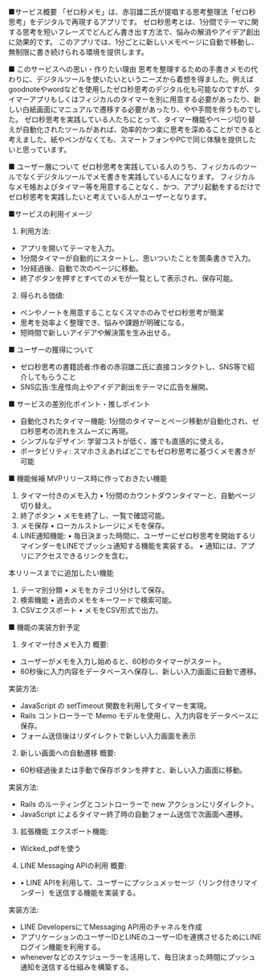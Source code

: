 ■サービス概要
「ゼロ秒メモ」は、赤羽雄二氏が提唱する思考整理法「ゼロ秒思考」をデジタルで再現するアプリです。
ゼロ秒思考とは、1分間でテーマに関する思考を短いフレーズでどんどん書き出す方法で、悩みの解消やアイデア創出に効果的です。
このアプリでは、1分ごとに新しいメモページに自動で移動し、無制限に書き続けられる環境を提供します。

■ このサービスへの思い・作りたい理由
思考を整理するための手書きメモの代わりに、デジタルツールを使いたいというニーズから着想を得ました。例えばgoodnoteやwordなどを使用したゼロ秒思考のデジタル化も可能なのですが、タイマーアプリもしくはフィジカルのタイマーを別に用意する必要があったり、新しい白紙画面にマニュアルで遷移する必要があったり、やや手間を伴うものでした。
ゼロ秒思考を実践している人たちにとって、タイマー機能やページ切り替えが自動化されたツールがあれば、効率的かつ楽に思考を深めることができると考えました。紙やペンがなくても、スマートフォンやPCで同じ体験を提供したいと思っています。

■ ユーザー層について
ゼロ秒思考を実践している人のうち、フィジカルのツールでなくデジタルツールでメモ書きを実践している人になります。
フィジカルなメモ帳およびタイマー等を用意することなく、かつ、アプリ起動をするだけでゼロ秒思考を実践したいと考えている人がユーザーとなります。

■サービスの利用イメージ
1.	利用方法:
- アプリを開いてテーマを入力。
- 1分間タイマーが自動的にスタートし、思いついたことを箇条書きで入力。
- 1分経過後、自動で次のページに移動。
- 終了ボタンを押すとすべてのメモが一覧として表示され、保存可能。
2.	得られる価値:
- ペンやノートを用意することなくスマホのみでゼロ秒思考が簡潔
- 思考を効率よく整理でき、悩みや課題が明確になる。
- 短時間で新しいアイデアや解決策を生み出せる。
  
■ ユーザーの獲得について
- ゼロ秒思考の書籍読者:作者の赤羽雄二氏に直接コンタクトし、SNS等で紹介してもらうこと
- SNS広告:生産性向上やアイデア創出をテーマに広告を展開。

■ サービスの差別化ポイント・推しポイント
- 自動化されたタイマー機能: 1分間のタイマーとページ移動が自動化され、ゼロ秒思考の流れをスムーズに再現。
- シンプルなデザイン: 学習コストが低く、誰でも直感的に使える。
- ポータビリティ: スマホさえあればどこでもゼロ秒思考に基づくメモ書きが可能

■ 機能候補
MVPリリース時に作っておきたい機能
1.	タイマー付きのメモ入力
	•	1分間のカウントダウンタイマーと、自動ページ切り替え。
2.	終了ボタン
	•	メモを終了し、一覧で確認可能。
3.	メモ保存
	•	ローカルストレージにメモを保存。
4. LINE通知機能:
	•	毎日決まった時間に、ユーザーにゼロ秒思考を開始するリマインダーをLINEでプッシュ通知する機能を実装する。
	•	通知には、アプリにアクセスできるリンクを含む。

本リリースまでに追加したい機能
1.	テーマ別分類
	•	メモをカテゴリ分けして保存。
2.	検索機能
	•	過去のメモをキーワードで検索可能。
3.	CSVエクスポート
	•	メモをCSV形式で出力。


■ 機能の実装方針予定
1. タイマー付きメモ入力
概要: 
- ユーザーがメモを入力し始めると、60秒のタイマーがスタート。
- 60秒後に入力内容をデータベースへ保存し、新しい入力画面に自動で遷移。

実装方法:
- JavaScript の setTimeout 関数を利用してタイマーを実現。
- Rails コントローラーで Memo モデルを使用し、入力内容をデータベースに保存。
- フォーム送信後はリダイレクトで新しい入力画面を表示

2. 新しい画面への自動遷移
概要:
- 60秒経過後または手動で保存ボタンを押すと、新しい入力画面に移動。

実装方法:
- Rails のルーティングとコントローラーで new アクションにリダイレクト。
- JavaScript によるタイマー終了時の自動フォーム送信で次画面へ遷移。

3. 拡張機能
エクスポート機能:
- Wicked_pdfを使う

4. LINE Messaging APIの利用
概要:
- •	LINE APIを利用して、ユーザーにプッシュメッセージ（リンク付きリマインダー）を送信する機能を実装する。	
  
実装方法:
- LINE DevelopersにてMessaging API用のチャネルを作成
- アプリケーションのユーザーIDとLINEのユーザーIDを連携させるためにLINEログイン機能を利用する。
- wheneverなどのスケジューラーを活用して、毎日決まった時間にプッシュ通知を送信する仕組みを構築する。